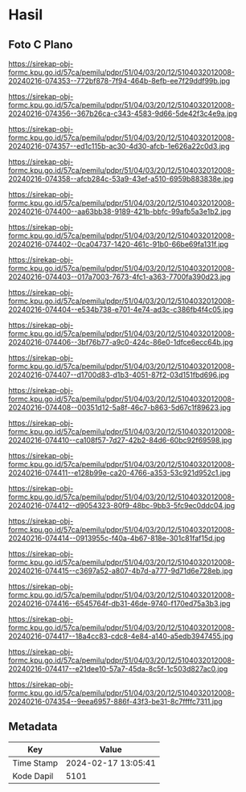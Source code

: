 # Hasil

## Foto C Plano

https://sirekap-obj-formc.kpu.go.id/57ca/pemilu/pdpr/51/04/03/20/12/5104032012008-20240216-074353--772bf878-7f94-464b-8efb-ee7f29ddf99b.jpg

https://sirekap-obj-formc.kpu.go.id/57ca/pemilu/pdpr/51/04/03/20/12/5104032012008-20240216-074356--367b26ca-c343-4583-9d66-5de42f3c4e9a.jpg

https://sirekap-obj-formc.kpu.go.id/57ca/pemilu/pdpr/51/04/03/20/12/5104032012008-20240216-074357--ed1c115b-ac30-4d30-afcb-1e626a22c0d3.jpg

https://sirekap-obj-formc.kpu.go.id/57ca/pemilu/pdpr/51/04/03/20/12/5104032012008-20240216-074358--afcb284c-53a9-43ef-a510-6959b883838e.jpg

https://sirekap-obj-formc.kpu.go.id/57ca/pemilu/pdpr/51/04/03/20/12/5104032012008-20240216-074400--aa63bb38-9189-421b-bbfc-99afb5a3e1b2.jpg

https://sirekap-obj-formc.kpu.go.id/57ca/pemilu/pdpr/51/04/03/20/12/5104032012008-20240216-074402--0ca04737-1420-461c-91b0-66be69fa131f.jpg

https://sirekap-obj-formc.kpu.go.id/57ca/pemilu/pdpr/51/04/03/20/12/5104032012008-20240216-074403--017a7003-7673-4fc1-a363-7700fa390d23.jpg

https://sirekap-obj-formc.kpu.go.id/57ca/pemilu/pdpr/51/04/03/20/12/5104032012008-20240216-074404--e534b738-e701-4e74-ad3c-c386fb4f4c05.jpg

https://sirekap-obj-formc.kpu.go.id/57ca/pemilu/pdpr/51/04/03/20/12/5104032012008-20240216-074406--3bf76b77-a9c0-424c-86e0-1dfce6ecc64b.jpg

https://sirekap-obj-formc.kpu.go.id/57ca/pemilu/pdpr/51/04/03/20/12/5104032012008-20240216-074407--d1700d83-d1b3-4051-87f2-03d151fbd696.jpg

https://sirekap-obj-formc.kpu.go.id/57ca/pemilu/pdpr/51/04/03/20/12/5104032012008-20240216-074408--00351d12-5a8f-46c7-b863-5d67c1f89623.jpg

https://sirekap-obj-formc.kpu.go.id/57ca/pemilu/pdpr/51/04/03/20/12/5104032012008-20240216-074410--ca108f57-7d27-42b2-84d6-60bc92f69598.jpg

https://sirekap-obj-formc.kpu.go.id/57ca/pemilu/pdpr/51/04/03/20/12/5104032012008-20240216-074411--e128b99e-ca20-4766-a353-53c921d952c1.jpg

https://sirekap-obj-formc.kpu.go.id/57ca/pemilu/pdpr/51/04/03/20/12/5104032012008-20240216-074412--d9054323-80f9-48bc-9bb3-5fc9ec0ddc04.jpg

https://sirekap-obj-formc.kpu.go.id/57ca/pemilu/pdpr/51/04/03/20/12/5104032012008-20240216-074414--0913955c-f40a-4b67-818e-301c81faf15d.jpg

https://sirekap-obj-formc.kpu.go.id/57ca/pemilu/pdpr/51/04/03/20/12/5104032012008-20240216-074415--c3697a52-a807-4b7d-a777-9d71d6e728eb.jpg

https://sirekap-obj-formc.kpu.go.id/57ca/pemilu/pdpr/51/04/03/20/12/5104032012008-20240216-074416--6545764f-db31-46de-9740-f170ed75a3b3.jpg

https://sirekap-obj-formc.kpu.go.id/57ca/pemilu/pdpr/51/04/03/20/12/5104032012008-20240216-074417--18a4cc83-cdc8-4e84-a140-a5edb3947455.jpg

https://sirekap-obj-formc.kpu.go.id/57ca/pemilu/pdpr/51/04/03/20/12/5104032012008-20240216-074417--e21dee10-57a7-45da-8c5f-1c503d827ac0.jpg

https://sirekap-obj-formc.kpu.go.id/57ca/pemilu/pdpr/51/04/03/20/12/5104032012008-20240216-074354--9eea6957-886f-43f3-be31-8c7ffffc7311.jpg


## Metadata

| Key        | Value               |
| ---------- | ------------------- |
| Time Stamp | 2024-02-17 13:05:41 |
| Kode Dapil | 5101                |



